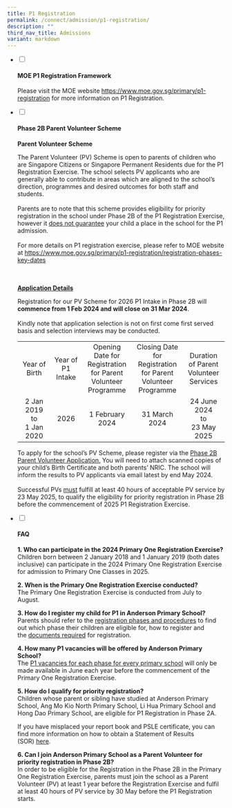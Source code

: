 ```yaml
---
title: P1 Registration
permalink: /connect/admission/p1-registration/
description: ""
third_nav_title: Admissions
variant: markdown
---
```

<ul class="jekyllcodex_accordion">
<li><input id="accordion1" type="checkbox"> <label for="accordion1"><h4><strong> MOE P1 Registration Framework</strong></h4></label>
<div>
	<p>Please visit the MOE website&nbsp;<a href="https://www.moe.gov.sg/primary/p1-registration" target="_blank" rel="noopener">https://www.moe.gov.sg/primary/p1-registration</a>&nbsp;for more information on P1 Registration.</p>
	
<ul class="jekyllcodex_accordion">
</ul></div></li><li><input id="accordion2" type="checkbox"><label for="accordion2"><h4><strong>Phase 2B Parent Volunteer Scheme</strong></h4></label>
<div>
<p><strong>Parent Volunteer Scheme</strong></p>
<p> The Parent Volunteer (PV) Scheme is open to parents of children who are Singapore Citizens or Singapore Permanent Residents due for the P1 Registration Exercise. The school selects PV applicants who are generally able to contribute in areas which are aligned to the school’s direction, programmes and desired outcomes for both staff and students.
<br><br>
Parents are to note that this scheme provides eligibility for priority registration in the school under Phase 2B of the P1 Registration Exercise, however it <u>does not guarantee</u> your child a place in the school for the P1 admission. 
<br><br>
For more details on P1 registration exercise, please refer to MOE website at <a href="https://www.moe.gov.sg/primary/p1-registration/registration-phases-key-dates" target="_blank" rel="noopener">https://www.moe.gov.sg/primary/p1-registration/registration-phases-key-dates</a>
</p>
<br><br>	
<strong><u>Application Details</u></strong>
	
<p>Registration for our PV Scheme for 2026 P1 Intake in Phase 2B will <strong>commence from 1 Feb 2024 and will close on 31 Mar 2024</strong>. 
<br><br>
Kindly note that application selection is not on first come first served basis and selection interviews may be conducted.
</p>
<table>
<tbody>
<tr>
<td style="text-align: center;" width="181">Year of Birth</td>
<td style="text-align: center;" width="109">Year of P1 Intake</td>
<td style="text-align: center;" width="181">Opening Date for Registration for Parent Volunteer Programme</td>
<td style="text-align: center;" width="156">Closing Date for Registration for Parent Volunteer Programme</td>
<td style="text-align: center;" width="144">Duration of Parent Volunteer Services</td>
</tr>
<tr>
<td style="text-align: center;" width="181">2 Jan 2019 
<br>to<br> 1 Jan 2020
</td>
<td style="text-align: center;" width="109">2026</td>
<td style="text-align: center;" width="181">1 February  2024</td>
<td style="text-align: center;" width="156">31 March 2024</td>
<td style="text-align: center;" width="144">24 June 2024<br>to<br>23 May 2025</td>
</tr></tbody>
</table>
<p>
To apply for the school’s PV Scheme, please register via the <a href="https://form.gov.sg/5ff2c4a4a00f7c00114a79ba" target="_blank" rel="noopener">Phase 2B Parent Volunteer Application.</a> You will need to attach scanned copies of your child’s Birth Certificate and both parents’ NRIC. The school will inform the results to PV applicants via email latest by end May 2024.
<br><br>
	Successful PVs <u>must</u> fulfill at least 40 hours of acceptable PV service by 23 May 2025, to qualify the eligibility for priority registration in Phase 2B before the commencement of 2025 P1 Registration Exercise. 
</p>

<ul class="jekyllcodex_accordion">
</ul></div></li><li><input id="accordion3" type="checkbox"> <label for="accordion3"><h4><strong>FAQ</strong></h4></label>
<div>
<p><strong>1. Who can participate in the 2024 Primary One Registration Exercise?<br></strong>Children born between 2 January 2018 and 1 January 2019 (both dates inclusive) can participate in the 2024 Primary One Registration Exercise for admission to Primary One Classes in 2025.</p>
<p><strong>2. When is the Primary One Registration Exercise conducted?<br></strong>The Primary One Registration Exercise is conducted from July to August.</p>
<p><strong>3. How do I register my child for P1 in Anderson Primary School?<br></strong>Parents should refer to the&nbsp;<a href="https://www.moe.gov.sg/primary/p1-registration/registration-phases-key-dates" target="_blank" rel="noopener">registration phases and procedures</a>&nbsp;to find out which phase their children are eligible for, how to register and the&nbsp;<a href="https://www.moe.gov.sg/primary/p1-registration/how-to-register" target="_blank" rel="noopener">documents required</a>&nbsp;for registration.</p>

<p><strong>4. How many P1 vacancies will be offered by Anderson Primary School?<br></strong>The&nbsp;<a href="https://www.moe.gov.sg/primary/p1-registration/vacancies-and-balloting" target="_blank" rel="noopener">P1 vacancies for each phase for every primary school</a>&nbsp;will only be made available in June each year before the commencement of the Primary One Registration Exercise.</p>
<p><strong>5. How do I qualify for priority registration?<br></strong>Children whose parent or sibling have studied at Anderson Primary School, Ang Mo Kio North Primary School, Li Hua Primary School and Hong Dao Primary School, are eligible for P1 Registration in Phase 2A.</p>
<p>If you have misplaced your report book and PSLE certificate, you can find more information on how to obtain a Statement of Results (SOR)&nbsp;<a href="https://www.seab.gov.sg/home/services/statements-of-results" target="_blank" rel="noopener">here</a>.</p>
<p><strong>6. Can I join Anderson Primary School as a Parent Volunteer for priority registration in Phase 2B?<br></strong>In order to be eligible for the Registration in the Phase 2B in the Primary One Registration Exercise, parents must join the school as a Parent Volunteer (PV) at least 1 year before the Registration Exercise and fulfil at least 40 hours of PV service by 30 May before the P1 Registration starts.</p>
</div>
</li>
</ul>